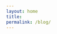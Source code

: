 ```yaml
---
layout: home
title: 
permalink: /blog/
---
```


<!-- Blog posts will automatically be listed here -->

